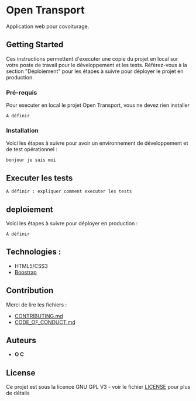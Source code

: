 # Open Transport

Application web pour covoiturage. 

## Getting Started

Ces instructions permettent d'executer une copie du projet en local sur votre poste de travail pour le développement et les tests. Référez-vous à la section "Déploiement" pour les étapes à suivre pour déployer le projet en production.

### Pré-requis

Pour executer en local le projet Open Transport, vous ne devez rien installer
```
A définir

```

### Installation

Voici les étapes à suivre pour avoir un environnement de développement et de test opérationnel :


```
bonjour je suis moi
```



## Executer les tests

```
A définir : expliquer comment executer les tests
```


## deploiement

Voici les étapes à suivre pour déployer en production :

```
A définir
```

## Technologies :

* HTML5/CSS3
* [Boostrap](https://getbootstrap.com/)

## Contribution

Merci de lire les fichiers :
* [CONTRIBUTING.md](https://github.com/OpenClassrooms-Student-Center/7688581-Expert-Git-GitHub/blob/main/CONTRIBUTING.md)
* [CODE_OF_CONDUCT.md](https://github.com/OpenClassrooms-Student-Center/7688581-Expert-Git-GitHub/blob/main/CONTRIBUTING.md) 

## Auteurs

* **O C**

## License

Ce projet est sous la licence GNU GPL V3 - voir le fichier [LICENSE](LICENSE) pour plus de détails